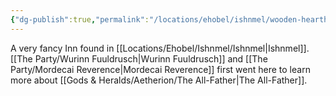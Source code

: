```yaml
---
{"dg-publish":true,"permalink":"/locations/ehobel/ishnmel/wooden-hearth-inn/","tags":["Location"],"noteIcon":""}
---
```


A very fancy Inn found in [[Locations/Ehobel/Ishnmel/Ishnmel\|Ishnmel]]. [[The Party/Wurinn Fuuldrusch\|Wurinn Fuuldrusch]] and [[The Party/Mordecai Reverence\|Mordecai Reverence]] first went here to learn more about [[Gods & Heralds/Aetherion/The All-Father\|The All-Father]].